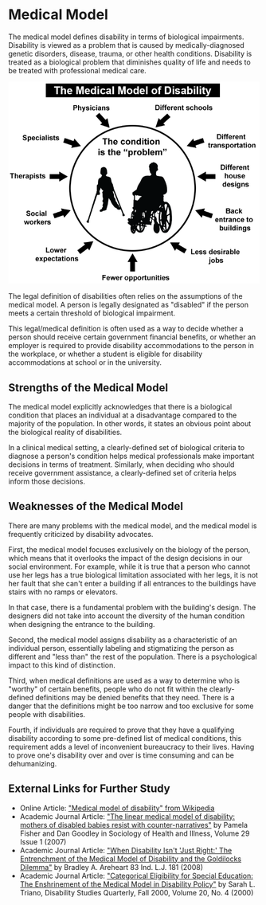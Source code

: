 # Medical Model

The medical model defines disability in terms of biological impairments. Disability is viewed as a problem that is caused by medically-diagnosed genetic disorders, disease, trauma, or other health conditions. Disability is treated as a biological problem that diminishes quality of life and needs to be treated with professional medical care.

![A diagram describing the medical model. In the center is a circle with two people with disabilities inside it, with text saying the condition is the 'problem'. There are arrows pointing toward the people in the circle. The arrows are labeled as social workers, therapists, specialists, physicians, different schools, different transportation, different house designs, back entrance to buildings, less desirable jobs, fewer opportunities, and lower expectations.](medicalModelSmaller.png)

The legal definition of disabilities often relies on the assumptions of the medical model. A person is legally designated as "disabled" if the person meets a certain threshold of biological impairment. 

This legal/medical definition is often used as a way to decide whether a person should receive certain government financial benefits, or whether an employer is required to provide disability accommodations to the person in the workplace, or whether a student is eligible for disability accommodations at school or in the university.

## Strengths of the Medical Model

The medical model explicitly acknowledges that there is a biological condition that places an individual at a disadvantage compared to the majority of the population. In other words, it states an obvious point about the biological reality of disabilities.

In a clinical medical setting, a clearly-defined set of biological criteria to diagnose a person's condition helps medical professionals make important decisions in terms of treatment. Similarly, when deciding who should receive government assistance, a clearly-defined set of criteria helps inform those decisions.

## Weaknesses of the Medical Model

There are many problems with the medical model, and the medical model is frequently criticized by disability advocates.

First, the medical model focuses exclusively on the biology of the person, which means that it overlooks the impact of the design decisions in our social environment. For example, while it is true that a person who cannot use her legs has a true biological limitation associated with her legs, it is not her fault that she can't enter a building if all entrances to the buildings have stairs with no ramps or elevators.

In that case, there is a fundamental problem with the building's design. The designers did not take into account the diversity of the human condition when designing the entrance to the building.

Second, the medical model assigns disability as a characteristic of an individual person, essentially labeling and stigmatizing the person as different and "less than" the rest of the population. There is a psychological impact to this kind of distinction.

Third, when medical definitions are used as a way to determine who is "worthy" of certain benefits, people who do not fit within the clearly-defined definitions may be denied benefits that they need. There is a danger that the definitions might be too narrow and too exclusive for some people with disabilities.

Fourth, if individuals are required to prove that they have a qualifying disability according to some pre-defined list of medical conditions, this requirement adds a level of inconvenient bureaucracy to their lives. Having to prove one's disability over and over is time consuming and can be dehumanizing.

## External Links for Further Study

- Online Article: ["Medical model of disability" from Wikipedia](https://en.wikipedia.org/wiki/Medical_model_of_disability)
- Academic Journal Article: ["The linear medical model of disability: mothers of disabled babies resist with counter-narratives"](https://onlinelibrary.wiley.com/doi/full/10.1111/j.1467-9566.2007.00518.x) by Pamela Fisher and Dan Goodley in Sociology of Health and Illness, Volume 29 Issue 1 (2007)
- Academic Journal Article: ["When Disability Isn't 'Just Right:' The Entrenchment of the Medical Model of Disability and the Goldilocks Dilemma"](https://heinonline.org/HOL/LandingPage?handle=hein.journals/indana83&div=11&id=&page=) by Bradley A. Areheart 83 Ind. L.J. 181 (2008)
- Academic Journal Article: ["Categorical Eligibility for Special Education: The Enshrinement of the Medical Model in Disability Policy"](http://dsq-sds.org/article/view/263/275) by Sarah L. Triano, Disability Studies Quarterly, Fall 2000, Volume 20, No. 4 (2000)